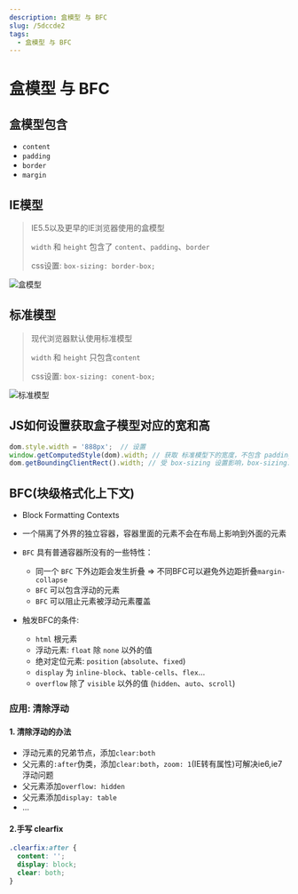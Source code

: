 ```yaml
---
description: 盒模型 与 BFC
slug: /5dccde2
tags: 
  - 盒模型 与 BFC
---
```


# 盒模型 与 BFC

## 盒模型包含

+ `content`
+ `padding`
+ `border`
+ `margin`

## IE模型
>
> IE5.5以及更早的IE浏览器使用的盒模型
>
> `width` 和 `height` 包含了 `content`、`padding`、`border`
>
> css设置: `box-sizing: border-box;`

![盒模型](@site/static/docs/04.CSS篇/盒模型.jpg)

## 标准模型
>
> 现代浏览器默认使用标准模型
>
> `width` 和 `height` 只包含`content`
>
> css设置: `box-sizing: conent-box;`

![标准模型](@site/static/docs/04.CSS篇/标准模型.jpg)

## JS如何设置获取盒子模型对应的宽和高

```js
dom.style.width = '888px';  // 设置
window.getComputedStyle(dom).width; // 获取 标准模型下的宽度，不包含 padding和border
dom.getBoundingClientRect().width; // 受 box-sizing 设置影响，box-sizing: border-box时，包含 padding和border
```

## BFC(块级格式化上下文)

+ Block Formatting Contexts
+ 一个隔离了外界的独立容器，容器里面的元素不会在布局上影响到外面的元素
+ `BFC` 具有普通容器所没有的一些特性：
  + 同一个 `BFC` 下外边距会发生折叠 => 不同BFC可以避免外边距折叠`margin-collapse`
  + `BFC` 可以包含浮动的元素
  + `BFC` 可以阻止元素被浮动元素覆盖

+ 触发BFC的条件:
  + `html` 根元素
  + 浮动元素: `float` 除 `none` 以外的值
  + 绝对定位元素: `position` (`absolute`、`fixed`)
  + `display` 为 `inline-block`、`table-cells`、`flex`...
  + `overflow` 除了 `visible` 以外的值 (`hidden`、`auto`、`scroll`)

### 应用: 清除浮动

#### 1. 清除浮动的办法

+ 浮动元素的兄弟节点，添加`clear:both`
+ 父元素的`:after`伪类，添加`clear:both`，`zoom: 1`(IE转有属性)可解决ie6,ie7浮动问题
+ 父元素添加`overflow: hidden`
+ 父元素添加`display: table`
+ ...

#### 2.手写 clearfix

```css
.clearfix:after {
  content: '';
  display: block;
  clear: both;
}
```
